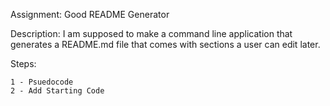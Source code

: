 Assignment: Good README Generator

Description: I am supposed to make a command line application that generates a README.md file that comes with sections a user can edit later.

Steps:

    1 - Psuedocode
    2 - Add Starting Code
    